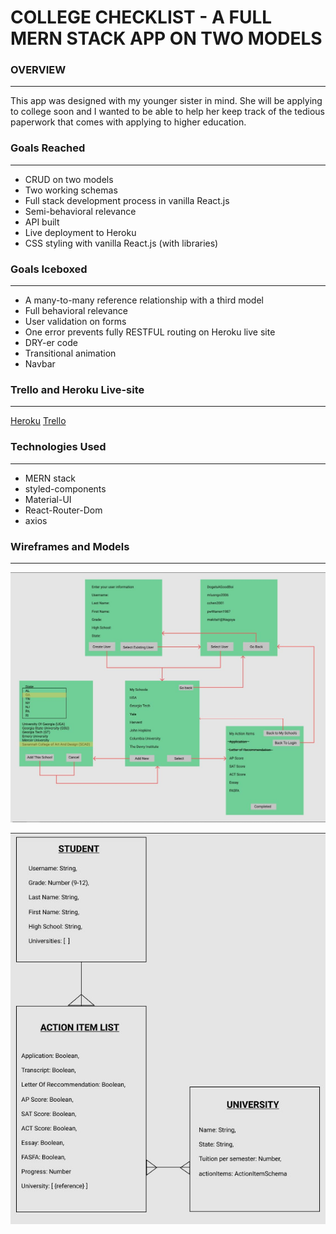 # COLLEGE CHECKLIST - A FULL MERN STACK APP ON TWO MODELS

### OVERVIEW
---
This app was designed with my younger sister in mind. She will be applying to college soon and I wanted to be able to help her keep track of the tedious paperwork that comes with applying to higher education. 

### Goals Reached
---
* CRUD on two models
* Two working schemas
* Full stack development process in vanilla React.js
* Semi-behavioral relevance
* API built
* Live deployment to Heroku
* CSS styling with vanilla React.js (with libraries)

### Goals Iceboxed
---
* A many-to-many reference relationship with a third model
* Full behavioral relevance
* User validation on forms
* One error prevents fully RESTFUL routing on Heroku live site
* DRY-er code
* Transitional animation
* Navbar

### Trello and Heroku Live-site
---
[Heroku](https://floating-scrubland-20446.herokuapp.com/)
[Trello](https://trello.com/b/HVkxVdAr/ga-wdi-17-project-3)

### Technologies Used
---
* MERN stack 
* styled-components
* Material-UI
* React-Router-Dom
* axios

### Wireframes and Models
---
![Initial wireframe](https://raw.githubusercontent.com/qchen3301/Applying-For-College-Checklist/master/assets/initial_wireframes.JPG)

![Full 3 models](https://raw.githubusercontent.com/qchen3301/Applying-For-College-Checklist/master/assets/initial_model.JPG)